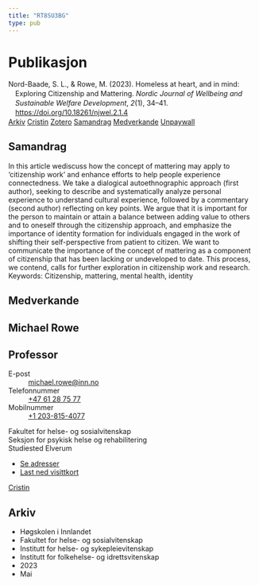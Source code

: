 ```yaml
---
title: "RT8SU3BG"
type: pub
---
```

<h1>Publikasjon</h1>
<article id="csl-bib-container-RT8SU3BG" class="csl-bib-container">
  <div class="csl-bib-body" style="line-height: 1.35; padding-left: 1em; text-indent:-1em;">
  <div class="csl-entry">Nord-Baade, S. L., &amp; Rowe, M. (2023). Homeless at heart, and in mind: Exploring Citizenship and Mattering. <i>Nordic Journal of Wellbeing and Sustainable Welfare Development</i>, <i>2</i>(1), 34&#x2013;41. <a href="https://doi.org/10.18261/njwel.2.1.4">https://doi.org/10.18261/njwel.2.1.4</a></div>
</div>
  <div class="csl-bib-buttons">
    <a href="#taxonomy-article-RT8SU3BG" class="csl-bib-button">Arkiv</a>
    <a href="https://app.cristin.no/results/show.jsf?id=2145725" alt="Cristin URL" class="csl-bib-button">Cristin</a>
    <a href="http://zotero.org/groups/5402882/items/RT8SU3BG" alt="Zotero URL" class="csl-bib-button">Zotero</a>
    <a href="#abstract-article-RT8SU3BG" class="csl-bib-button">Samandrag</a>
    <a href="#contributors-article-RT8SU3BG" class="csl-bib-button">Medverkande</a>
    <a href="https://doi.org/10.18261/njwel.2.1.4" class="csl-bib-button">Unpaywall</a>
  </div>
  <div id="csl-bib-meta-container-RT8SU3BG"></div>
</article>
<div id="csl-bib-meta-RT8SU3BG" class="csl-bib-meta">
  <article id="abstract-article-RT8SU3BG" class="abstract-article">
    <h1>Samandrag</h1>
    In this article wediscuss how the concept of mattering may apply to ‘citizenship work’ and enhance efforts to help people experience connectedness. We take a dialogical autoethnographic approach (first author), seeking to describe and systematically analyze personal experience to understand cultural experience, followed by a commentary (second author) reflecting on key points. We argue that it is important for the person to maintain or attain a balance between adding value to others and to oneself through the citizenship approach, and emphasize the importance of identity formation for individuals engaged in the work of shifting their self-perspective from patient to citizen. We want to communicate the importance of the concept of mattering as a component of citizenship that has been lacking or undeveloped to date. This process, we contend, calls for further exploration in citizenship work and research. Keywords: Citizenship, mattering, mental health, identity
  </article>
  <article id="contributors-article-RT8SU3BG" class="contributors-article">
    <h1>Medverkande</h1>
    <div class="personas"> <div class="vrtx-hinn-person-card"> <div class="photo"> <i class="lar la-user-circle missing-person"></i> </div> <div class="info"> <hgroup><h1>Michael Rowe</h1> <h2>Professor</h2> </hgroup><dl> <dt>E-post</dt> <dd> <a href="mailto:michael.rowe@inn.no">michael.rowe@inn.no</a> </dd> <dt>Telefonnummer</dt> <dd><a href="tel:+4761287577"> +47 61 28 75 77 </a></dd> <dt>Mobilnummer</dt> <dd><a href="tel:+12038154077"> +1 203-815-4077 </a></dd> </dl> <p> Fakultet for helse- og sosialvitenskap<br> Seksjon for psykisk helse og rehabilitering<br> Studiested Elverum </p> <ul class="vrtx-hinn-links"> <li><a href="https://www.inn.no/finn-en-ansatt/michael-rowe.html#vrtx-hinn-addresses">Se adresser</a></li> <li><a href="https://www.inn.no/finn-en-ansatt/michael-rowe.html?vrtx=vcf">Last ned visittkort</a></li> </ul> </div> </div> <a href="https://app.cristin.no/persons/show.jsf?id=1633679" alt="Cristin URL" class="personas-cristin">Cristin</a> </div>
  </article>
  <article id="taxonomy-article-RT8SU3BG" class="taxonomy-article">
    <h1>Arkiv</h1>
    <ul>
      <li>Høgskolen i Innlandet</li>
      <li>Fakultet for helse- og sosialvitenskap</li>
      <li>Institutt for helse- og sykepleievitenskap</li>
      <li>Institutt for folkehelse- og idrettsvitenskap</li>
      <li>2023</li>
      <li>Mai</li>
    </ul>
  </article>
</div>
